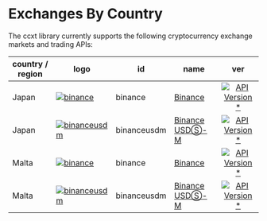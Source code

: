 # Exchanges By Country

The ccxt library currently supports the following cryptocurrency exchange markets and trading APIs:

| country / region | logo                                                                                                                                                                          | id          | name                                                                    | ver                                                                                                              |
|------------------|-------------------------------------------------------------------------------------------------------------------------------------------------------------------------------|-------------|-------------------------------------------------------------------------|:----------------------------------------------------------------------------------------------------------------:|
| Japan            | [![binance](https://user-images.githubusercontent.com/1294454/29604020-d5483cdc-87ee-11e7-94c7-d1a8d9169293.jpg)](https://accounts.binance.com/en/register?ref=D7YA7CLY)      | binance     | [Binance](https://accounts.binance.com/en/register?ref=D7YA7CLY)        | [![API Version *](https://img.shields.io/badge/*-lightgray)](https://binance-docs.github.io/apidocs/spot/en)     |
| Japan            | [![binanceusdm](https://user-images.githubusercontent.com/1294454/117738721-668c8d80-b205-11eb-8c49-3fad84c4a07f.jpg)](https://accounts.binance.com/en/register?ref=D7YA7CLY) | binanceusdm | [Binance USDⓈ-M](https://accounts.binance.com/en/register?ref=D7YA7CLY) | [![API Version *](https://img.shields.io/badge/*-lightgray)](https://binance-docs.github.io/apidocs/futures/en/) |
| Malta            | [![binance](https://user-images.githubusercontent.com/1294454/29604020-d5483cdc-87ee-11e7-94c7-d1a8d9169293.jpg)](https://accounts.binance.com/en/register?ref=D7YA7CLY)      | binance     | [Binance](https://accounts.binance.com/en/register?ref=D7YA7CLY)        | [![API Version *](https://img.shields.io/badge/*-lightgray)](https://binance-docs.github.io/apidocs/spot/en)     |
| Malta            | [![binanceusdm](https://user-images.githubusercontent.com/1294454/117738721-668c8d80-b205-11eb-8c49-3fad84c4a07f.jpg)](https://accounts.binance.com/en/register?ref=D7YA7CLY) | binanceusdm | [Binance USDⓈ-M](https://accounts.binance.com/en/register?ref=D7YA7CLY) | [![API Version *](https://img.shields.io/badge/*-lightgray)](https://binance-docs.github.io/apidocs/futures/en/) |

